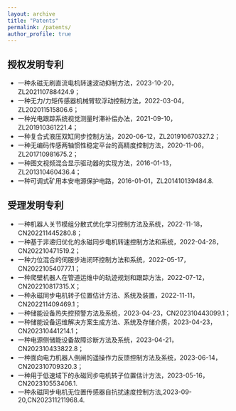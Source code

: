 ```yaml
---
layout: archive
title: "Patents"
permalink: /patents/
author_profile: true
---
```



<!--
{% if site.talkmap_link == true %}

<p style="text-decoration:underline;"><a href="/talkmap.html">See a map of all the places I've given a talk!</a></p>

{% endif %}

{% for post in site.talks reversed %}
  {% include archive-single-talk.html %}
{% endfor %} -->

## 授权发明专利

- 一种永磁无刷直流电机转速波动抑制方法，2023-10-20，ZL202110788424.9；
- 一种无力/力矩传感器机械臂软浮动控制方法，2022-03-04，ZL202011515806.6；
- 一种光电跟踪系统视觉测量时滞补偿办法，2021-09-10，ZL201910361221.4；
- 一种复合式液压双缸同步控制方法，2020-06-12，ZL201910670327.2；
- 一种无编码传感两轴惯性稳定平台的高精度控制方法，2020-11-06，ZL201710981675.2；
- 一种图文视频混合显示驱动器的实现方法，2016-01-13，ZL201310460436.4；
- 一种可调式矿用本安电源保护电路，2016-01-01，ZL201410139484.8.

## 受理发明专利

-  一种机器人关节模组分散式优化学习控制方法及系统，2022-11-18，CN202211445280.8；
-  一种基于非递归优化的永磁同步电机转速控制方法和系统，2022-04-28，CN202210471519.2；
-  一种力位混合的伺服步进闭环控制方法和系统，2022-05-17，CN202210540777.1；
-  一种爬壁机器人在管道运维中的轨迹规划和跟踪方法，2022-07-12，CN202210817315.X；
-  一种永磁同步电机转子位置估计方法、系统及装置，2022-11-11，CN202211409469.1；
-  一种储能设备热失控预警方法及系统，2023-04-23，CN202310443099.1；
-  一种储能设备运维解决方案生成方法、系统及存储介质，2023-04-23，CN202310441214.1；
-  一种电源侧储能设备故障诊断方法及系统，2023-04-21，CN202310433822.8；
-  一种面向电力机器人倒闸的遥操作力反馈控制方法及系统，2023-06-14，CN202310709320.3；
-  一种用于低速域下的永磁同步电机转子位置估计方法，2023-05-16，CN202310553406.1.
-  一种永磁同步电机无位置传感器自抗扰速度控制方法,2023-09-20,CN202311211968.4.
